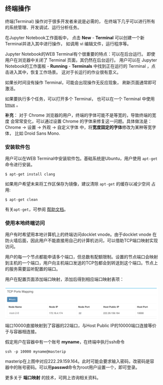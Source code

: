 ## 终端操作 ##

终端(Terminal) 操作对于很多开发者来说是必需的，
在终端下几乎可以进行所有的系统管理、开发调试、运行分析任务。

在Jupyter Notebook工作面板中，
点击 **New** - **Terminal** 可以创建一个新Terminal并进入其中进行操作，
如调用 vi 编辑文件，运行程序等。

Jupyter Notebook的WEB Terminal有个很重要的特点：可以在后台运行。
即使用户在浏览器中关闭了 Terminal 页面，其仍然在后台运行。
用户可以在 Jupyter Notebook的工作面板 - **Running** - **Terminals**
中找到正在运行的 Terminal ，点击进入其中，恢复工作场景。
这对于长运行的作业很有意义。

如果长时间没有操作 Terminal，可能会出现操作无反应现象，
刷新页面通常即可激活。 

如果要执行多个任务，可以打开多个 Terminal，
也可以在一个 Terminal 中使用 [tmux](https://tmux.github.io) 。

**补充**：
对于 Chrome 浏览器的用户，终端的字体可能不是等宽的，导致终端的宽度
会常常变化，可以通过设置 Chrome 的字体来修复这一问题。具体做法是： Chrome -> 
设置 -> 外观 -> 自定义字体 中，将**宽度固定的字体**修改为某种等宽字体，
比如 Droid Sans Mono.

### 安装软件包 ###

用户可以在WEB Terminal中安装软件包。基础系统是Ubuntu，用户使用 `apt-get`
命令进行安装。

```
$ apt-get install clang
```

如果用户希望未来将工作区保存为镜像，建议清除 `apt-get` 的缓存以减少空间
占用:

```
$ apt-get clean
```

有关`apt-get`，可参阅 
[帮助文档](https://help.ubuntu.com/community/AptGet/Howto)。

### 使用本地终端访问 ###

用户有时希望用本地计算机上的终端访问docklet vnode。由于docklet
vnode 在防火墙后面，因此用户不能直接用自己的计算机访问，可以借助TCP端口映射实现访问。

用户的每一个节点都能申请多个端口，但总数有配额限制。设置的节点端口会映射到主机的一个端口，用户向主机端口发送的TCP包都会到转送到这个端口。节点上的服务需要监听配置的端口。

用户在配置页面添加端口映射，添加后得到相应端口映射表项：

<img src="../images/config-tcp.png" width="700" alt="image config">
端口10000直接映射到了容器的22端口，与Host Public IP的10000端口连接等价于与容器相连接。

假定用户在容器中有一个账号 **myname**，在终端中执行ssh命令

```
ssh -p 10000 myname@masterip
```

masterip在上图中对应222.29.159.164。此时可能会要求输入密码，改密码是容器中的账号密码。可以用**passwd**命令为root用户设置一个，即可登录。

更多关于 **端口映射** 的技术，可网上咨询相关资料。
